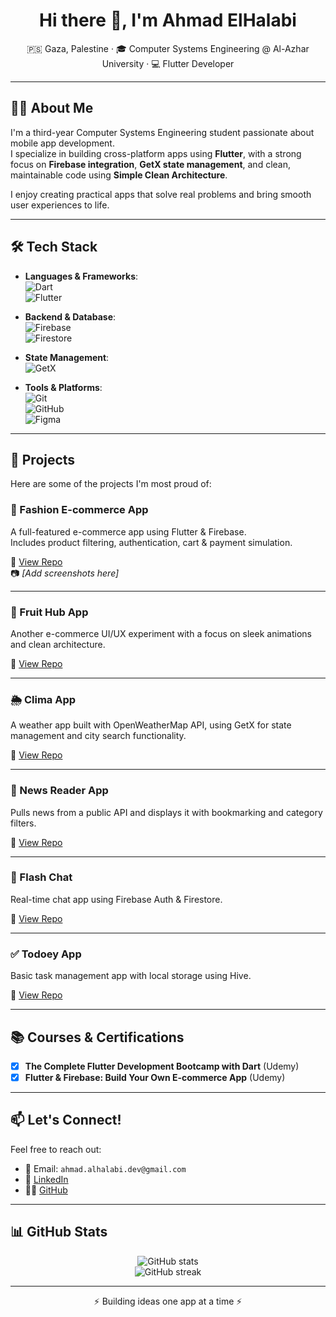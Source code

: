 <h1 align="center">Hi there 👋, I'm Ahmad ElHalabi</h1>

<p align="center">
  🇵🇸 Gaza, Palestine · 🎓 Computer Systems Engineering @ Al-Azhar University · 💻 Flutter Developer
</p>

---

## 👨‍💻 About Me

I'm a third-year Computer Systems Engineering student passionate about mobile app development.  
I specialize in building cross-platform apps using **Flutter**, with a strong focus on **Firebase integration**, **GetX state management**, and clean, maintainable code using **Simple Clean Architecture**.

I enjoy creating practical apps that solve real problems and bring smooth user experiences to life.

---

## 🛠️ Tech Stack

- **Languages & Frameworks**:  
  ![Dart](https://img.shields.io/badge/Dart-0175C2?style=for-the-badge&logo=dart&logoColor=white)  
  ![Flutter](https://img.shields.io/badge/Flutter-02569B?style=for-the-badge&logo=flutter&logoColor=white)

- **Backend & Database**:  
  ![Firebase](https://img.shields.io/badge/Firebase-FFCA28?style=for-the-badge&logo=firebase&logoColor=black)  
  ![Firestore](https://img.shields.io/badge/Cloud%20Firestore-FFCA28?style=for-the-badge&logo=google-cloud&logoColor=black)

- **State Management**:  
  ![GetX](https://img.shields.io/badge/GetX-3A3A3A?style=for-the-badge&logo=flutter&logoColor=white)

- **Tools & Platforms**:  
  ![Git](https://img.shields.io/badge/Git-F05032?style=for-the-badge&logo=git&logoColor=white)  
  ![GitHub](https://img.shields.io/badge/GitHub-181717?style=for-the-badge&logo=github&logoColor=white)  
  ![Figma](https://img.shields.io/badge/Figma-F24E1E?style=for-the-badge&logo=figma&logoColor=white)

---

## 🚀 Projects

Here are some of the projects I'm most proud of:

### 👕 Fashion E-commerce App
A full-featured e-commerce app using Flutter & Firebase.  
Includes product filtering, authentication, cart & payment simulation.

🔗 [View Repo](#)  
📷 _[Add screenshots here]_

---

### 🍓 Fruit Hub App
Another e-commerce UI/UX experiment with a focus on sleek animations and clean architecture.

🔗 [View Repo](#)

---

### 🌦️ Clima App
A weather app built with OpenWeatherMap API, using GetX for state management and city search functionality.

🔗 [View Repo](#)

---

### 📰 News Reader App
Pulls news from a public API and displays it with bookmarking and category filters.

🔗 [View Repo](#)

---

### 💬 Flash Chat
Real-time chat app using Firebase Auth & Firestore.

🔗 [View Repo](#)

---

### ✅ Todoey App
Basic task management app with local storage using Hive.

🔗 [View Repo](#)

---

## 📚 Courses & Certifications

- [x] **The Complete Flutter Development Bootcamp with Dart** (Udemy)  
- [x] **Flutter & Firebase: Build Your Own E-commerce App** (Udemy)

---

## 📫 Let's Connect!

Feel free to reach out:

- 📧 Email: `ahmad.alhalabi.dev@gmail.com`  
- 💼 [LinkedIn](https://www.linkedin.com/in/ahmed-elhalabi-45b119285) 
- 🧑‍💻 [GitHub](https://github.com/ahmadalhalabi4)

---

## 📊 GitHub Stats

<p align="center">
  <img src="https://github-readme-stats.vercel.app/api?username=ahmadalhalabi&show_icons=true&theme=radical" alt="GitHub stats" />
  <br />
  <img src="https://github-readme-streak-stats.herokuapp.com/?user=ahmadalhalabi&theme=radical" alt="GitHub streak" />
</p>

---

<p align="center">⚡ Building ideas one app at a time ⚡</p>
